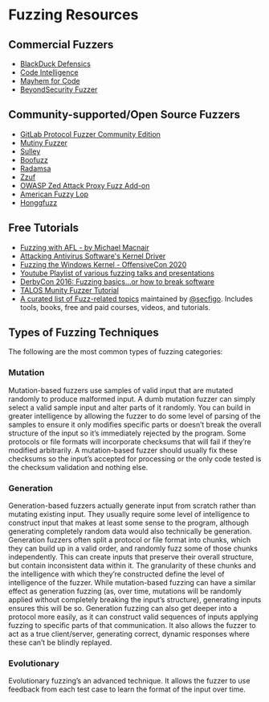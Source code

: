 # Fuzzing Resources

## Commercial Fuzzers
- [BlackDuck Defensics](https://www.blackduck.com/fuzz-testing.html)
- [Code Intelligence](https://www.code-intelligence.com/)
- [Mayhem for Code](https://forallsecure.com/mayhem-for-code)
- [BeyondSecurity Fuzzer](https://www.beyondsecurity.com/solutions/bestorm-dynamic-application-security-testing)


## Community-supported/Open Source Fuzzers
- [GitLab Protocol Fuzzer Community Edition](https://gitlab.com/gitlab-org/security-products/protocol-fuzzer-ce)
- [Mutiny Fuzzer](https://github.com/Cisco-Talos/mutiny-fuzzer)
- [Sulley](https://github.com/OpenRCE/sulley)
- [Boofuzz](https://github.com/jtpereyda/boofuzz)
- [Radamsa](https://github.com/aoh/radamsa)
- [Zzuf](http://caca.zoy.org/wiki/zzuf)
- [OWASP Zed Attack Proxy Fuzz Add-on](https://github.com/zaproxy/zap-core-help/wiki/HelpAddonsFuzzConcepts)
- [American Fuzzy Lop](http://lcamtuf.coredump.cx/afl/)
- [Honggfuzz](http://honggfuzz.com/)

## Free Tutorials
- [Fuzzing with AFL - by Michael Macnair](https://www.youtube.com/watch?v=6YLz9IGAGLw&t=3752s)
- [Attacking Antivirus Software's Kernel Driver](https://github.com/bee13oy/AV_Kernel_Vulns/tree/master/Zer0Con2017)
- [Fuzzing the Windows Kernel - OffensiveCon 2020](https://github.com/yoava333/presentations/blob/master/Fuzzing%20the%20Windows%20Kernel%20-%20OffensiveCon%202020.pdf)
- [Youtube Playlist of various fuzzing talks and presentations ](https://www.youtube.com/playlist?list=PLtPrYlwXDImiO_hzK7npBi4eKQQBgygLD)
- [DerbyCon 2016: Fuzzing basics...or how to break software](http://www.irongeek.com/i.php?page=videos/derbycon6/411-fuzzing-basicshow-to-break-software-grid-aka-scott-m)
- [TALOS Munity Fuzzer Tutorial](https://www.youtube.com/watch?v=FZyR6MgJCUs)
- [A curated list of Fuzz-related topics](https://github.com/secfigo/Awesome-Fuzzing) maintained by [@secfigo](https://twitter.com/secfigo).  Includes tools, books, free and paid courses, videos, and tutorials.

## Types of Fuzzing Techniques
The following are the most common types of fuzzing categories:

### Mutation
Mutation-based fuzzers use samples of valid input that are mutated randomly to produce malformed input. A dumb mutation fuzzer can simply select a valid sample input and alter parts of it randomly.  You can build in greater intelligence by allowing the fuzzer to do some level of parsing of the samples to ensure it only modifies specific parts or doesn’t break the overall structure of the input so it’s immediately rejected by the program. Some protocols or file formats will incorporate checksums that will fail if they’re modified arbitrarily. A mutation-based fuzzer should usually fix these checksums so the input’s accepted for processing or the only code tested is the checksum validation and nothing else.

### Generation
Generation-based fuzzers actually generate input from scratch rather than mutating existing input. They usually require some level of intelligence to construct input that makes at least some sense to the program, although generating completely random data would also technically be generation. Generation fuzzers often split a protocol or file format into chunks, which they can build up in a valid order, and randomly fuzz some of those chunks independently. This can create inputs that preserve their overall structure, but contain inconsistent data within it. The granularity of these chunks and the intelligence with which they’re constructed define the level of intelligence of the fuzzer. While mutation-based fuzzing can have a similar effect as generation fuzzing (as, over time, mutations will be randomly applied without completely breaking the input’s structure), generating inputs ensures this will be so. Generation fuzzing can also get deeper into a protocol more easily, as it can construct valid sequences of inputs applying fuzzing to specific parts of that communication. It also allows the fuzzer to act as a true client/server, generating correct, dynamic responses where these can’t be blindly replayed.

### Evolutionary
Evolutionary fuzzing’s an advanced technique. It allows the fuzzer to use feedback from each test case to learn the format of the input over time. 
